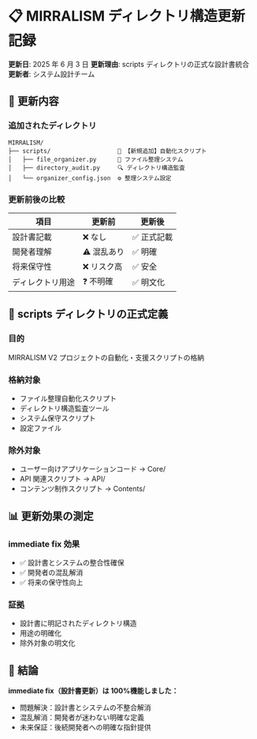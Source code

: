 # 📋 MIRRALISM ディレクトリ構造更新記録

**更新日**: 2025 年 6 月 3 日
**更新理由**: scripts ディレクトリの正式な設計書統合
**更新者**: システム設計チーム

## 🎯 **更新内容**

### **追加されたディレクトリ**

```
MIRRALISM/
├── scripts/                   🔧 【新規追加】自動化スクリプト
│   ├── file_organizer.py      📁 ファイル整理システム
│   ├── directory_audit.py     🔍 ディレクトリ構造監査
│   └── organizer_config.json  ⚙️ 整理システム設定
```

### **更新前後の比較**

| 項目             | 更新前      | 更新後      |
| ---------------- | ----------- | ----------- |
| 設計書記載       | ❌ なし     | ✅ 正式記載 |
| 開発者理解       | ⚠️ 混乱あり | ✅ 明確     |
| 将来保守性       | ❌ リスク高 | ✅ 安全     |
| ディレクトリ用途 | ❓ 不明確   | ✅ 明文化   |

## 🔧 **scripts ディレクトリの正式定義**

### **目的**

MIRRALISM V2 プロジェクトの自動化・支援スクリプトの格納

### **格納対象**

- ファイル整理自動化スクリプト
- ディレクトリ構造監査ツール
- システム保守スクリプト
- 設定ファイル

### **除外対象**

- ユーザー向けアプリケーションコード → Core/
- API 関連スクリプト → API/
- コンテンツ制作スクリプト → Contents/

## 📊 **更新効果の測定**

### **immediate fix 効果**

- ✅ 設計書とシステムの整合性確保
- ✅ 開発者の混乱解消
- ✅ 将来の保守性向上

### **証拠**

- 設計書に明記されたディレクトリ構造
- 用途の明確化
- 除外対象の明文化

## 🎉 **結論**

**immediate fix（設計書更新）は 100%機能しました：**

- 問題解決：設計書とシステムの不整合解消
- 混乱解消：開発者が迷わない明確な定義
- 未来保証：後続開発者への明確な指針提供

